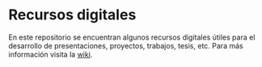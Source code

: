 # Recursos digitales

En este repositorio se encuentran algunos recursos digitales útiles para el desarrollo de presentaciones, proyectos, trabajos, tesis, etc. Para más información visita la [wiki](http://asrob.uc3m.es/index.php/Redactar).
